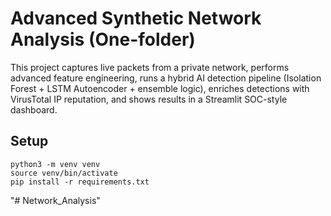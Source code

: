 # Advanced Synthetic Network Analysis (One-folder)
This project captures live packets from a private network, performs advanced feature engineering, runs a hybrid AI detection pipeline (Isolation Forest + LSTM Autoencoder + ensemble logic), enriches detections with VirusTotal IP reputation, and shows results in a Streamlit SOC-style dashboard.

## Setup
```
python3 -m venv venv
source venv/bin/activate
pip install -r requirements.txt
```
"# Network_Analysis" 
